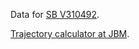 
Data for [SB V310492](https://www.sellier-bellot.cz/en/products/pistol-and-revolver-ammunition/pistol-and-revolver-cartridges/detail/289/).


[Trajectory calculator at JBM](http://www.jbmballistics.com/cgi-bin/jbmtraj-5.1.cgi).
